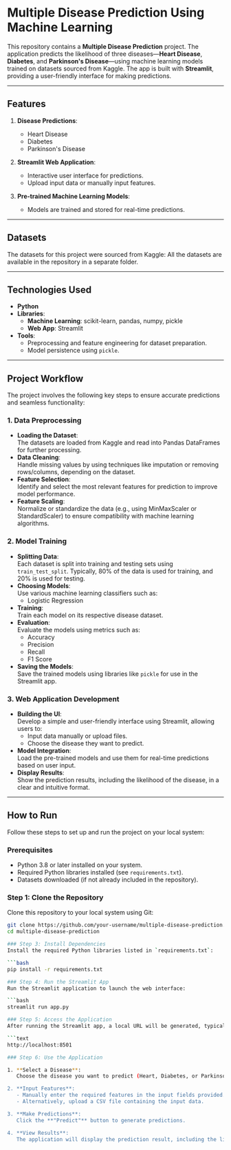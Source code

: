 # Multiple Disease Prediction Using Machine Learning  

This repository contains a **Multiple Disease Prediction** project. The application predicts the likelihood of three diseases—**Heart Disease**, **Diabetes**, and **Parkinson's Disease**—using machine learning models trained on datasets sourced from Kaggle. The app is built with **Streamlit**, providing a user-friendly interface for making predictions.

---

## Features  

1. **Disease Predictions**:  
   - Heart Disease  
   - Diabetes  
   - Parkinson's Disease  

2. **Streamlit Web Application**:  
   - Interactive user interface for predictions.  
   - Upload input data or manually input features.  

3. **Pre-trained Machine Learning Models**:  
   - Models are trained and stored for real-time predictions.  

---

## Datasets  

The datasets for this project were sourced from Kaggle: 
All the datasets are available in the repository in a separate folder.

---

## Technologies Used  

- **Python**  
- **Libraries**:  
  - **Machine Learning**: scikit-learn, pandas, numpy, pickle 
  - **Web App**: Streamlit  
- **Tools**:  
  - Preprocessing and feature engineering for dataset preparation.  
  - Model persistence using `pickle`.  

---

## Project Workflow  

The project involves the following key steps to ensure accurate predictions and seamless functionality:  

### 1. **Data Preprocessing**  
   - **Loading the Dataset**:  
     The datasets are loaded from Kaggle and read into Pandas DataFrames for further processing.  
   - **Data Cleaning**:  
     Handle missing values by using techniques like imputation or removing rows/columns, depending on the dataset.  
   - **Feature Selection**:  
     Identify and select the most relevant features for prediction to improve model performance.  
   - **Feature Scaling**:  
     Normalize or standardize the data (e.g., using MinMaxScaler or StandardScaler) to ensure compatibility with machine learning algorithms.  

### 2. **Model Training**  
   - **Splitting Data**:  
     Each dataset is split into training and testing sets using `train_test_split`. Typically, 80% of the data is used for training, and 20% is used for testing.  
   - **Choosing Models**:  
     Use various machine learning classifiers such as:  
     - Logistic Regression   
   - **Training**:  
     Train each model on its respective disease dataset.  
   - **Evaluation**:  
     Evaluate the models using metrics such as:  
     - Accuracy  
     - Precision  
     - Recall  
     - F1 Score  
   - **Saving the Models**:  
     Save the trained models using libraries like `pickle` for use in the Streamlit app.  

### 3. **Web Application Development**  
   - **Building the UI**:  
     Develop a simple and user-friendly interface using Streamlit, allowing users to:  
       - Input data manually or upload files.  
       - Choose the disease they want to predict.  
   - **Model Integration**:  
     Load the pre-trained models and use them for real-time predictions based on user input.  
   - **Display Results**:  
     Show the prediction results, including the likelihood of the disease, in a clear and intuitive format.  

---

## How to Run  

Follow these steps to set up and run the project on your local system:  

### Prerequisites  
- Python 3.8 or later installed on your system.  
- Required Python libraries installed (see `requirements.txt`).  
- Datasets downloaded (if not already included in the repository).  

### Step 1: Clone the Repository  
Clone this repository to your local system using Git:  
```bash
git clone https://github.com/your-username/multiple-disease-prediction.git
cd multiple-disease-prediction 

### Step 3: Install Dependencies  
Install the required Python libraries listed in `requirements.txt`:  

```bash
pip install -r requirements.txt

### Step 4: Run the Streamlit App  
Run the Streamlit application to launch the web interface:  

```bash
streamlit run app.py

### Step 5: Access the Application  
After running the Streamlit app, a local URL will be generated, typically:  

```text
http://localhost:8501

### Step 6: Use the Application  

1. **Select a Disease**:  
   Choose the disease you want to predict (Heart, Diabetes, or Parkinson's) from the dropdown menu.  

2. **Input Features**:  
   - Manually enter the required features in the input fields provided.  
   - Alternatively, upload a CSV file containing the input data.  

3. **Make Predictions**:  
   Click the **"Predict"** button to generate predictions.  

4. **View Results**:  
   The application will display the prediction result, including the likelihood of the selected disease.


